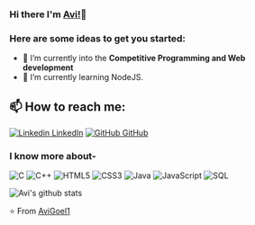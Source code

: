 
### Hi there I'm [Avi!](https://AviGoel1.me)👋

### Here are some ideas to get you started:</br>
- 🔭 I’m currently into the **Competitive Programming and Web development**
- 🌱 I’m currently learning NodeJS.

## 📫 How to reach me: 
[![Linkedin](https://i.stack.imgur.com/gVE0j.png) LinkedIn](https://www.linkedin.com/in/avigoel1) [![GitHub](https://i.stack.imgur.com/tskMh.png) GitHub](https://github.com/AviGoel1)

### I know more about- </br>
![C](https://img.shields.io/badge/-C-000000?style=for-the-badge&logo=C)
![C++](https://img.shields.io/badge/-C++-000000?style=for-the-badge&logo=C%2B%2B&logoColor=00599C)
![HTML5](https://img.shields.io/badge/-HTML5-000000?style=for-the-badge&logo=HTML5)
![CSS3](https://img.shields.io/badge/-CSS3-000000?style=for-the-badge&logo=CSS3)
![Java](https://img.shields.io/badge/-Java-000000?style=for-the-badge&logo=Java&logoColor=007396)
![JavaScript](https://img.shields.io/badge/-JavaScript-000000?style=for-the-badge&logo=javascript)
![SQL](https://img.shields.io/badge/-SQL-000000?style=for-the-badge&logo=MySQL)


![Avi's github stats](https://github-readme-stats.vercel.app/api?username=AviGoel1&show_icons=true&theme=dark)

⭐️ From [AviGoel1](https://github.com/AviGoel1)
